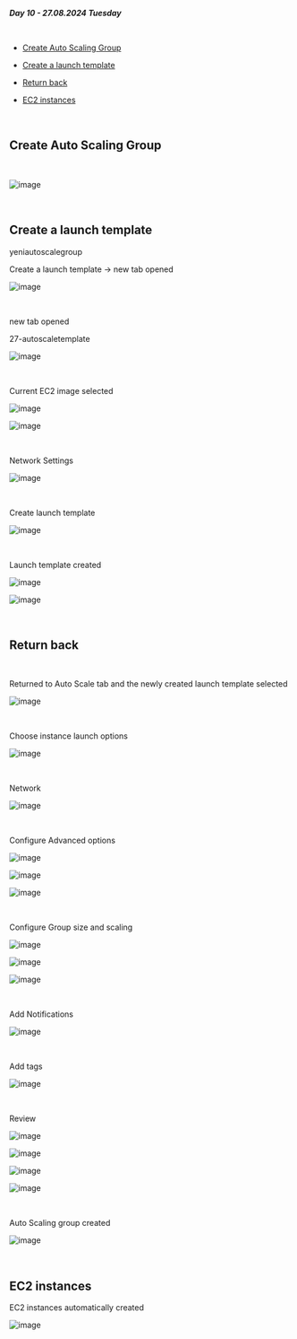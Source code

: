 _**Day 10 - 27.08.2024 Tuesday**_

<br>

- [Create Auto Scaling Group](#Create-Auto-Scaling-Group)

- [Create a launch template](#Create-a-launch-template)

- [Return back](#Return-back)

- [EC2 instances](#EC2-instances)

<br>

## Create Auto Scaling Group

<br>

![image](https://github.com/user-attachments/assets/5bc05ff5-ed41-40c0-bcbb-3e43ad64287d)

<br>

## Create a launch template

yeniautoscalegroup

Create a launch template → new tab opened

![image](https://github.com/user-attachments/assets/289bc5ce-3dee-49d5-a91e-eb2944c8eb29)

<br>

new tab opened

27-autoscaletemplate

![image](https://github.com/user-attachments/assets/c4a153b0-aa6c-43d2-8c50-1327ae868643)

<br>

Current EC2 image selected

![image](https://github.com/user-attachments/assets/664b8339-99b5-433d-81f0-1d9b9d558b2b)

![image](https://github.com/user-attachments/assets/360405c1-33b0-4c67-bdef-4ff21c9c4e06)

<br>

Network Settings

![image](https://github.com/user-attachments/assets/f766d512-1d56-4d1e-8395-2fd53e95c326)

<br>

Create launch template

![image](https://github.com/user-attachments/assets/7a8a1357-0481-42b2-9c0d-b7097dbbea7e)

<br>

Launch template created

![image](https://github.com/user-attachments/assets/56c0b2a8-db30-48da-a85a-7d5d19da3391)

![image](https://github.com/user-attachments/assets/373cf994-04f5-4166-805e-861018f491bb)

<br>

## Return back

<br>

Returned to Auto Scale tab  and the newly created launch template selected

![image](https://github.com/user-attachments/assets/4c13c4bf-861f-4bda-be4c-3a0aa9b2db98)

<br>

Choose instance launch options

![image](https://github.com/user-attachments/assets/e0ff91df-cca2-49b4-82b6-0754d04803fc)

<br>

Network

![image](https://github.com/user-attachments/assets/c2820a49-79d5-43c8-b198-31091bfaa44a)

<br>

Configure Advanced options

![image](https://github.com/user-attachments/assets/c5a9f4bb-46c4-4ef7-aff5-aaea9eb5e350)

![image](https://github.com/user-attachments/assets/ab558bc6-134b-4694-abef-6189bbcd49be)

![image](https://github.com/user-attachments/assets/8786a821-aace-4496-b42c-31588e662ec9)

<br>

Configure Group size and scaling

![image](https://github.com/user-attachments/assets/c183713f-4f17-42c2-ae92-2ce075964b0e)

![image](https://github.com/user-attachments/assets/f77b234c-67bb-4e0a-9d57-7f83d33460d6)

![image](https://github.com/user-attachments/assets/da8256db-ac63-494e-9eae-8e1a292e007f)

<br>

Add Notifications

![image](https://github.com/user-attachments/assets/c4b218f0-559d-419b-87d9-38dfc2868f4d)

<br>

Add tags

![image](https://github.com/user-attachments/assets/de6ce6bc-f938-42cd-bc19-85e004a116c4)

<br>

Review

![image](https://github.com/user-attachments/assets/277dd6c7-9256-4a73-a20b-06d172bac9c6)

![image](https://github.com/user-attachments/assets/a94388b4-153c-4edc-81ee-417903dbd5b7)

![image](https://github.com/user-attachments/assets/1a1c1f89-bc2f-49b8-a3d2-6bc1f4451bbe)

![image](https://github.com/user-attachments/assets/bcdebe22-9ebc-4bda-a01f-7315948f39e7)

<br>

Auto Scaling group created

![image](https://github.com/user-attachments/assets/dd92a9bf-40dc-41b0-b817-ecc562a52f53)

<br>

## EC2 instances

EC2 instances automatically created

![image](https://github.com/user-attachments/assets/2a6526d6-0b40-47a8-accf-edc2847e14b5)

